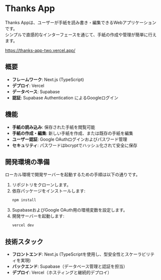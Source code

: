 # Thanks App

Thanks Appは、ユーザーが手紙を読み書き・編集できるWebアプリケーションです。\
シンプルで直感的なインターフェースを通じて、手紙の作成や管理が簡単に行えます。

https://thanks-app-two.vercel.app/


## 概要
- **フレームワーク**: Next.js (TypeScript)
- **デプロイ**: Vercel
- **データベース**: Supabase
- **認証**: Supabase Authentication によるGoogleログイン

## 機能
- **手紙の読み込み**: 保存された手紙を閲覧可能
- **手紙の作成・編集**: 新しい手紙を作成、または既存の手紙を編集
- **ユーザー認証**: Google OAuthログインおよびパスワード管理
- **セキュリティ**: パスワードはbcryptでハッシュ化されて安全に保存

## 開発環境の準備
ローカル環境で開発サーバーを起動するための手順は以下の通りです。
1. リポジトリをクローンします。
2. 依存パッケージをインストールします:
   ```bash
   npm install
   ```
3. SupabaseおよびGoogle OAuth用の環境変数を設定します。
4. 開発サーバーを起動します:
   ```bash
   vercel dev
   ```

## 技術スタック
- **フロントエンド**: Next.js (TypeScriptを使用し、型安全性とスケーラビリティを実現)
- **バックエンド**: Supabase（データベース管理と認証を担当）
- **デプロイ**: Vercel（ホスティングと継続的デプロイ）
